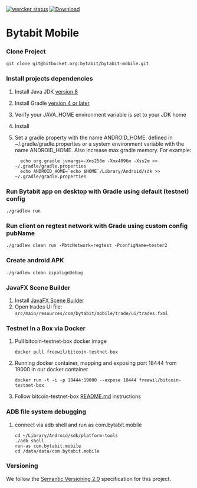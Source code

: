 [![wercker status](https://app.wercker.com/status/4b45baa4a18cf289674fff2d3db7079a/s/master "wercker status")](https://app.wercker.com/project/bykey/4b45baa4a18cf289674fff2d3db7079a) 
[![Download](https://api.bintray.com/packages/bytabit/generic/fiat-trader/images/download.svg) ](https://bintray.com/bytabit/generic/fiat-trader/_latestVersion)

Bytabit Mobile
===================

### Clone Project

```
git clone git@bitbucket.org:bytabit/bytabit-mobile.git 
```

### Install projects dependencies

1. Install Java JDK [version 8](https://jdk8.java.net/download.html)
2. Install Gradle [version 4 or later ](https://gradle.org/releases/)
3. Verify your JAVA_HOME environment variable is set to your JDK home
4. Install
4. Set a gradle property with the name ANDROID_HOME: defined in ~/.gradle/gradle.properties 
   or a system environment variable with the name ANDROID_HOME. Also increase max
   gradle memory. For example:
   
   ```   
     echo org.gradle.jvmargs=-Xms256m -Xmx4096m -Xss2m >> ~/.gradle/gradle.properties
     echo ANDROID_HOME=`echo $HOME`/Library/Android/sdk >> ~/.gradle/gradle.properties
   ```

### Run Bytabit app on desktop with Gradle using default (testnet) config

```
./gradlew run
```

### Run client on regtest network with Grade using custom config pubName

```
./gradlew clean run -PbtcNetwork=regtest -PconfigName=tester2
```

### Create android APK

```
./gradlew clean zipalignDebug
```

### JavaFX Scene Builder

1. Install [JavaFX Scene Builder](https://gluonhq.com/products/scene-builder/)
2. Open trades UI file: ```src/main/resources/com/bytabit/mobile/trade/ui/trades.fxml```

### Testnet In a Box via Docker

1. Pull bitcoin-testnet-box docker image
    
    ```
    docker pull freewil/bitcoin-testnet-box
    ```

2. Running docker container, mapping and exposing port 18444 from 19000 in our docker container 
    
    ```
    docker run -t -i -p 18444:19000 --expose 18444 freewil/bitcoin-testnet-box
    ```

3. Follow bitcoin-testnet-box [README.md](https://github.com/freewil/bitcoin-testnet-box) instructions

### ADB file system debugging

1. connect via adb shell and run as com.bytabit.mobile
    ```
    cd ~/Library/Android/sdk/platform-tools
    ./adb shell 
    run-as com.bytabit.mobile
    cd /data/data/com.bytabit.mobile
    ```
    
### Versioning

We follow the [Semantic Versioning 2.0](http://semver.org/spec/v2.0.0.html) specification for this project.